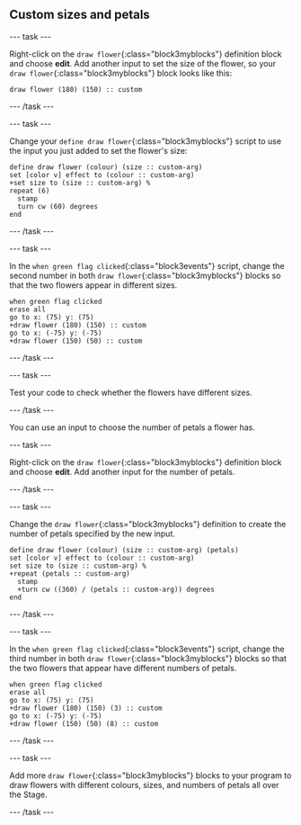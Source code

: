 ## Custom sizes and petals

--- task ---

Right-click on the `draw flower`{:class="block3myblocks"} definition block and choose **edit**. Add another input to set the size of the flower, so your `draw flower`{:class="block3myblocks"} block looks like this:

```blocks3
draw flower (180) (150) :: custom
```
--- /task ---

--- task ---

Change your `define draw flower`{:class="block3myblocks"} script to use the input you just added to set the flower's size:

```blocks3
define draw flower (colour) (size :: custom-arg)
set [color v] effect to (colour :: custom-arg)
+set size to (size :: custom-arg) %
repeat (6) 
  stamp
  turn cw (60) degrees
end
```
--- /task ---

--- task ---

In the `when green flag clicked`{:class="block3events"} script, change the second number in both `draw flower`{:class="block3myblocks"} blocks so that the two flowers appear in different sizes.

```blocks3 
when green flag clicked
erase all
go to x: (75) y: (75)
+draw flower (180) (150) :: custom
go to x: (-75) y: (-75)
+draw flower (150) (50) :: custom
```
--- /task ---

--- task ---

Test your code to check whether the flowers have different sizes.

--- /task ---

You can use an input to choose the number of petals a flower has.

--- task ---

Right-click on the `draw flower`{:class="block3myblocks"} definition block and choose **edit**. Add another input for the number of petals.

--- /task ---

--- task ---

Change the `draw flower`{:class="block3myblocks"} definition to create the number of petals specified by the new input.

```blocks3
define draw flower (colour) (size :: custom-arg) (petals)
set [color v] effect to (colour :: custom-arg)
set size to (size :: custom-arg) %
+repeat (petals :: custom-arg) 
  stamp
  +turn cw ((360) / (petals :: custom-arg)) degrees
end
```

--- /task ---

--- task ---

In the `when green flag clicked`{:class="block3events"} script, change the third number in both `draw flower`{:class="block3myblocks"} blocks so that the two flowers that appear have different numbers of petals.

```blocks3
when green flag clicked
erase all
go to x: (75) y: (75)
+draw flower (180) (150) (3) :: custom
go to x: (-75) y: (-75)
+draw flower (150) (50) (8) :: custom
```

--- /task ---

--- task ---

Add more `draw flower`{:class="block3myblocks"} blocks to your program to draw flowers with different colours, sizes, and numbers of petals all over the Stage.

--- /task ---
